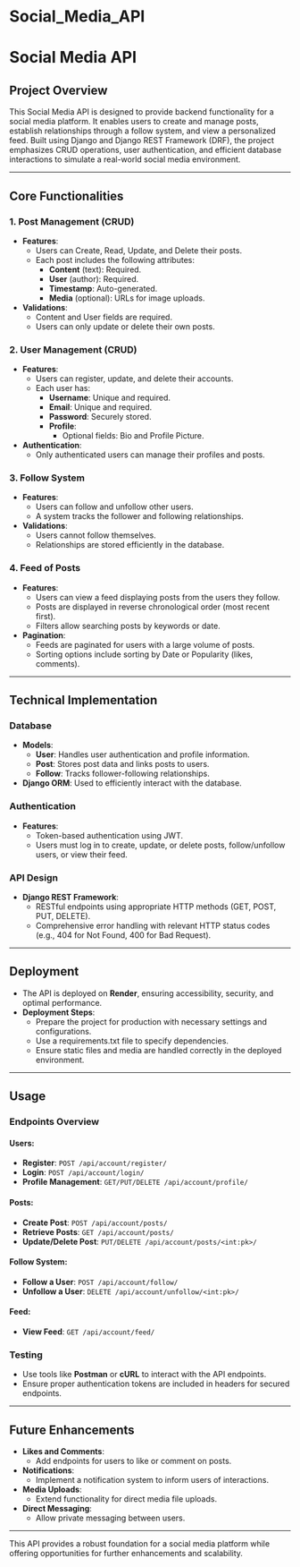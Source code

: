 # Social_Media_API

# Social Media API

## Project Overview
This Social Media API is designed to provide backend functionality for a social media platform. It enables users to create and manage posts, establish relationships through a follow system, and view a personalized feed. Built using Django and Django REST Framework (DRF), the project emphasizes CRUD operations, user authentication, and efficient database interactions to simulate a real-world social media environment.

---

## Core Functionalities

### 1. Post Management (CRUD)
- **Features**:
  - Users can Create, Read, Update, and Delete their posts.
  - Each post includes the following attributes:
    - **Content** (text): Required.
    - **User** (author): Required.
    - **Timestamp**: Auto-generated.
    - **Media** (optional): URLs for image uploads.
- **Validations**:
  - Content and User fields are required.
  - Users can only update or delete their own posts.

### 2. User Management (CRUD)
- **Features**:
  - Users can register, update, and delete their accounts.
  - Each user has:
    - **Username**: Unique and required.
    - **Email**: Unique and required.
    - **Password**: Securely stored.
    - **Profile**:
      - Optional fields: Bio and Profile Picture.
- **Authentication**:
  - Only authenticated users can manage their profiles and posts.

### 3. Follow System
- **Features**:
  - Users can follow and unfollow other users.
  - A system tracks the follower and following relationships.
- **Validations**:
  - Users cannot follow themselves.
  - Relationships are stored efficiently in the database.

### 4. Feed of Posts
- **Features**:
  - Users can view a feed displaying posts from the users they follow.
  - Posts are displayed in reverse chronological order (most recent first).
  - Filters allow searching posts by keywords or date.
- **Pagination**:
  - Feeds are paginated for users with a large volume of posts.
  - Sorting options include sorting by Date or Popularity (likes, comments).

---

## Technical Implementation

### Database
- **Models**:
  - **User**: Handles user authentication and profile information.
  - **Post**: Stores post data and links posts to users.
  - **Follow**: Tracks follower-following relationships.
- **Django ORM**: Used to efficiently interact with the database.

### Authentication
- **Features**:
  - Token-based authentication using JWT.
  - Users must log in to create, update, or delete posts, follow/unfollow users, or view their feed.

### API Design
- **Django REST Framework**:
  - RESTful endpoints using appropriate HTTP methods (GET, POST, PUT, DELETE).
  - Comprehensive error handling with relevant HTTP status codes (e.g., 404 for Not Found, 400 for Bad Request).

---

## Deployment
- The API is deployed on **Render**, ensuring accessibility, security, and optimal performance.
- **Deployment Steps**:
  - Prepare the project for production with necessary settings and configurations.
  - Use a requirements.txt file to specify dependencies.
  - Ensure static files and media are handled correctly in the deployed environment.

---

## Usage
### Endpoints Overview
#### Users:
- **Register**: `POST /api/account/register/`
- **Login**: `POST /api/account/login/`
- **Profile Management**: `GET/PUT/DELETE /api/account/profile/`

#### Posts:
- **Create Post**: `POST /api/account/posts/`
- **Retrieve Posts**: `GET /api/account/posts/`
- **Update/Delete Post**: `PUT/DELETE /api/account/posts/<int:pk>/`

#### Follow System:
- **Follow a User**: `POST /api/account/follow/`
- **Unfollow a User**: `DELETE /api/account/unfollow/<int:pk>/`

#### Feed:
- **View Feed**: `GET /api/account/feed/`

### Testing
- Use tools like **Postman** or **cURL** to interact with the API endpoints.
- Ensure proper authentication tokens are included in headers for secured endpoints.

---

## Future Enhancements
- **Likes and Comments**:
  - Add endpoints for users to like or comment on posts.
- **Notifications**:
  - Implement a notification system to inform users of interactions.
- **Media Uploads**:
  - Extend functionality for direct media file uploads.
- **Direct Messaging**:
  - Allow private messaging between users.

---

This API provides a robust foundation for a social media platform while offering opportunities for further enhancements and scalability.

